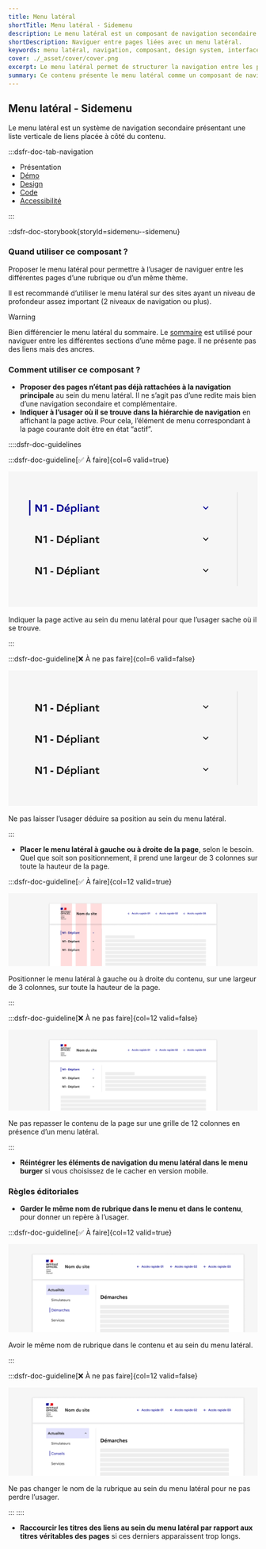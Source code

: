 ```yaml
---
title: Menu latéral
shortTitle: Menu latéral - Sidemenu
description: Le menu latéral est un composant de navigation secondaire qui organise des liens verticaux pour guider l’usager entre différentes pages d’une même rubrique.
shortDescription: Naviguer entre pages liées avec un menu latéral.
keywords: menu latéral, navigation, composant, design system, interface, UX, accessibilité, hiérarchie, rubrique, sommaire
cover: ./_asset/cover/cover.png
excerpt: Le menu latéral permet de structurer la navigation entre les pages d’une même rubrique ou d’un thème. Il s’utilise en complément de la navigation principale, notamment pour les sites à profondeur élevée.
summary: Ce contenu présente le menu latéral comme un composant de navigation secondaire destiné à faciliter la circulation entre les pages d’une rubrique. Il détaille ses cas d’usage, ses comportements interactifs, ses variations selon la profondeur de navigation, et les règles éditoriales à respecter. Il précise également les contraintes de structure, les bonnes pratiques en responsive, et rappelle les distinctions avec le sommaire. Ce guide est conçu pour les équipes souhaitant implémenter une navigation hiérarchique claire et accessible dans des interfaces complexes.
---
```


## Menu latéral - Sidemenu

Le menu latéral est un système de navigation secondaire présentant une liste verticale de liens placée à côté du contenu.

:::dsfr-doc-tab-navigation

- Présentation
- [Démo](./demo/index.md)
- [Design](./design/index.md)
- [Code](./code/index.md)
- [Accessibilité](./accessibility/index.md)

:::

::dsfr-doc-storybook{storyId=sidemenu--sidemenu}

### Quand utiliser ce composant ?

Proposer le menu latéral pour permettre à l’usager de naviguer entre les différentes pages d’une rubrique ou d’un même thème.

Il est recommandé d’utiliser le menu latéral sur des sites ayant un niveau de profondeur assez important (2 niveaux de navigation ou plus).

> [!WARNING]
> Bien différencier le menu latéral du sommaire. Le [sommaire](../../../summary/_part/doc/index.md) est utilisé pour naviguer entre les différentes sections d’une même page. Il ne présente pas des liens mais des ancres.

### Comment utiliser ce composant ?

- **Proposer des pages n’étant pas déjà rattachées à la navigation principale** au sein du menu latéral. Il ne s’agit pas d’une redite mais bien d’une navigation secondaire et complémentaire.
- **Indiquer à l’usager où il se trouve dans la hiérarchie de navigation** en affichant la page active. Pour cela, l’élément de menu correspondant à la page courante doit être en état “actif”.

::::dsfr-doc-guidelines

:::dsfr-doc-guideline[✅ À faire]{col=6 valid=true}

![](./_asset/use/do-1.png)

Indiquer la page active au sein du menu latéral pour que l’usager sache où il se trouve.

:::

:::dsfr-doc-guideline[❌ À ne pas faire]{col=6 valid=false}

![](./_asset/use/dont-1.png)

Ne pas laisser l’usager déduire sa position au sein du menu latéral.

:::

- **Placer le menu latéral à gauche ou à droite de la page**, selon le besoin. Quel que soit son positionnement, il prend une largeur de 3 colonnes sur toute la hauteur de la page.

:::dsfr-doc-guideline[✅ À faire]{col=12 valid=true}

![](./_asset/use/do-2.png)

Positionner le menu latéral à gauche ou à droite du contenu, sur une largeur de 3 colonnes, sur toute la hauteur de la page.

:::

:::dsfr-doc-guideline[❌ À ne pas faire]{col=12 valid=false}

![](./_asset/use/dont-2.png)

Ne pas repasser le contenu de la page sur une grille de 12 colonnes en présence d’un menu latéral.

:::

- **Réintégrer les éléments de navigation du menu latéral dans le menu burger** si vous choisissez de le cacher en version mobile.

### Règles éditoriales

- **Garder le même nom de rubrique dans le menu et dans le contenu**, pour donner un repère à l’usager.

:::dsfr-doc-guideline[✅ À faire]{col=12 valid=true}

![](./_asset/edit/do-1.png)

Avoir le même nom de rubrique dans le contenu et au sein du menu latéral.

:::

:::dsfr-doc-guideline[❌ À ne pas faire]{col=12 valid=false}

![](./_asset/edit/dont-1.png)

Ne pas changer le nom de la rubrique au sein du menu latéral pour ne pas perdre l’usager.

:::
::::

- **Raccourcir les titres des liens au sein du menu latéral par rapport aux titres véritables des pages** si ces derniers apparaissent trop longs.
